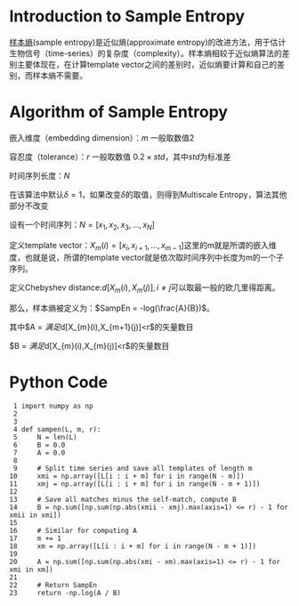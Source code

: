 # Introduction to Sample Entropy 

[样本熵](https://en.wikipedia.org/wiki/Sample_entropy)(sample entropy)是近似熵(approximate entropy)的改进方法，用于估计生物信号（time-series）的复杂度（complexity）。样本熵相较于近似熵算法的差别主要体现在，在计算template vector之间的差别时，近似熵要计算和自己的差别，而样本熵不需要。

# Algorithm of Sample Entropy

嵌入维度（embedding dimension）：$m$ 一般取数值2

容忍度（tolerance）：$r$ 一般取数值 $0.2 \times std$，其中$std$为标准差

时间序列长度：$N$

在该算法中默认$\delta = 1$，如果改变$\delta$的取值，则得到Multiscale Entropy，算法其他部分不改变

设有一个时间序列：$N = [x_{1},x_{2},x_{3},...,x_{N}]$

定义template vector：$X_{m} (i)= [x_{i},x_{i+1},...,x_{m-1}]$这里的m就是所谓的嵌入维度，也就是说，所谓的template vector就是依次取时间序列中长度为m的一个子序列。

定义Chebyshev distance:$d[X_{m}(i),X_{m}(j)],i \not= j$可以取最一般的欧几里得距离。

那么，样本熵被定义为：$SampEn = -log(\frac{A}{B})$。

其中$A = $满足$d[X_{m}(i),X_{m+1}(j)]<r$的矢量数目

$B = $满足$d[X_{m}(i),X_{m}(j)]<r$的矢量数目

# Python Code

```
 1 import numpy as np
 2 
 3 
 4 def sampen(L, m, r):
 5     N = len(L)
 6     B = 0.0
 7     A = 0.0
 8 
 9     # Split time series and save all templates of length m
10     xmi = np.array([L[i : i + m] for i in range(N - m)])
11     xmj = np.array([L[i : i + m] for i in range(N - m + 1)])
12 
13     # Save all matches minus the self-match, compute B
14     B = np.sum([np.sum(np.abs(xmii - xmj).max(axis=1) <= r) - 1 for xmii in xmi])
15 
16     # Similar for computing A
17     m += 1
18     xm = np.array([L[i : i + m] for i in range(N - m + 1)])
19 
20     A = np.sum([np.sum(np.abs(xmi - xm).max(axis=1) <= r) - 1 for xmi in xm])
21 
22     # Return SampEn
23     return -np.log(A / B)
```




